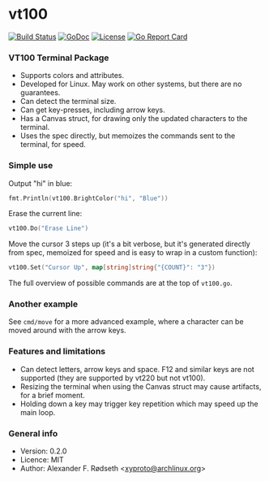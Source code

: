 # vt100

[![Build Status](https://travis-ci.org/xyproto/vt100.svg?branch=master)](https://travis-ci.org/xyproto/vt100) [![GoDoc](https://godoc.org/github.com/xyproto/vt100?status.svg)](https://godoc.org/github.com/xyproto/vt100) [![License](https://img.shields.io/badge/license-MIT-green.svg?style=flat)](https://raw.githubusercontent.com/xyproto/vt100/master/LICENSE) [![Go Report Card](https://goreportcard.com/badge/github.com/xyproto/vt100)](https://goreportcard.com/report/github.com/xyproto/vt100)

### VT100 Terminal Package

* Supports colors and attributes.
* Developed for Linux. May work on other systems, but there are no guarantees.
* Can detect the terminal size.
* Can get key-presses, including arrow keys.
* Has a Canvas struct, for drawing only the updated characters to the terminal.
* Uses the spec directly, but memoizes the commands sent to the terminal, for speed.

### Simple use

Output "hi" in blue:

```go
fmt.Println(vt100.BrightColor("hi", "Blue"))
```

Erase the current line:

```go
vt100.Do("Erase Line")
```

Move the cursor 3 steps up (it's a bit verbose, but it's generated directly from spec, memoized for speed and is easy to wrap in a custom function):

```go
vt100.Set("Cursor Up", map[string]string{"{COUNT}": "3"})
```

The full overview of possible commands are at the top of `vt100.go`.

### Another example

See `cmd/move` for a more advanced example, where a character can be moved around with the arrow keys.

### Features and limitations

* Can detect letters, arrow keys and space. F12 and similar keys are not supported (they are supported by vt220 but not vt100).
* Resizing the terminal when using the Canvas struct may cause artifacts, for a brief moment.
* Holding down a key may trigger key repetition which may speed up the main loop.

### General info

* Version: 0.2.0
* Licence: MIT
* Author: Alexander F. Rødseth &lt;xyproto@archlinux.org&gt;
